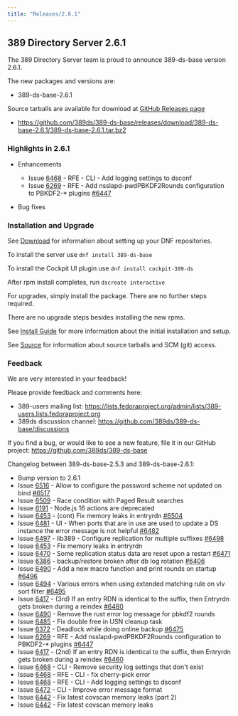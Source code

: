 ```yaml
---
title: "Releases/2.6.1"
---
```


389 Directory Server 2.6.1
--------------------------

The 389 Directory Server team is proud to announce 389-ds-base version 2.6.1.

The new packages and versions are:

- 389-ds-base-2.6.1

Source tarballs are available for download at [GitHub Releases page](https://github.com/389ds/389-ds-base/releases/tag/389-ds-base-2.6.1)

- <https://github.com/389ds/389-ds-base/releases/download/389-ds-base-2.6.1/389-ds-base-2.6.1.tar.bz2>

### Highlights in 2.6.1

- Enhancements
  - Issue [6468](https://github.com/389ds/389-ds-base/issues/6468) - RFE - CLI - Add logging settings to dsconf
  - Issue [6269](https://github.com/389ds/389-ds-base/issues/6269) - RFE - Add nsslapd-pwdPBKDF2Rounds configuration to PBKDF2-* plugins [#6447](https://github.com/389ds/389-ds-base/pull/6447)

- Bug fixes

### Installation and Upgrade

See [Download](https://www.port389.org/docs/389ds/download.html) for information about setting up your DNF repositories.

To install the server use `dnf install 389-ds-base`

To install the Cockpit UI plugin use `dnf install cockpit-389-ds`

After rpm install completes, run `dscreate interactive`

For upgrades, simply install the package. There are no further steps required.

There are no upgrade steps besides installing the new rpms.

See [Install Guide](https://www.port389.org/docs/389ds/howto/howto-install-389.html) for more information about the initial installation and setup.

See [Source](https://www.port389.org/docs/389ds/development/source.html) for information about source tarballs and SCM (git) access.

### Feedback

We are very interested in your feedback!

Please provide feedback and comments here:

- 389-users mailing list: <https://lists.fedoraproject.org/admin/lists/389-users.lists.fedoraproject.org>
- 389ds discussion channel: <https://github.com/389ds/389-ds-base/discussions>

If you find a bug, or would like to see a new feature, file it in our GitHub project: <https://github.com/389ds/389-ds-base>

Changelog between 389-ds-base-2.5.3 and 389-ds-base-2.6.1:

- Bump version to 2.6.1
- Issue [6516](https://github.com/389ds/389-ds-base/issues/6516) - Allow to configure the password scheme not updated on bind [#6517](https://github.com/389ds/389-ds-base/pull/6517)
- Issue [6509](https://github.com/389ds/389-ds-base/issues/6509) - Race condition with Paged Result searches
- Issue [6191](https://github.com/389ds/389-ds-base/issues/6191) - Node.js 16 actions are deprecated
- Issue [6453](https://github.com/389ds/389-ds-base/issues/6453) - (cont) Fix memory leaks in entryrdn [#6504](https://github.com/389ds/389-ds-base/pull/6504)
- Issue [6481](https://github.com/389ds/389-ds-base/issues/6481) - UI - When ports that are in use are used to update a DS instance the error message is not helpful [#6482](https://github.com/389ds/389-ds-base/pull/6482)
- Issue [6497](https://github.com/389ds/389-ds-base/issues/6497) - lib389 - Configure replication for multiple suffixes [#6498](https://github.com/389ds/389-ds-base/pull/6498)
- Issue [6453](https://github.com/389ds/389-ds-base/issues/6453) - Fix memory leaks in entryrdn
- Issue [6470](https://github.com/389ds/389-ds-base/issues/6470) - Some replication status data are reset upon a restart [#6471](https://github.com/389ds/389-ds-base/pull/6471)
- Issue [6386](https://github.com/389ds/389-ds-base/issues/6386) - backup/restore broken after db log rotation [#6406](https://github.com/389ds/389-ds-base/pull/6406)
- Issue [6490](https://github.com/389ds/389-ds-base/issues/6490) - Add a new macro function and print rounds on startup [#6496](https://github.com/389ds/389-ds-base/pull/6496)
- Issue [6494](https://github.com/389ds/389-ds-base/issues/6494) - Various errors when using extended matching rule on vlv sort filter [#6495](https://github.com/389ds/389-ds-base/pull/6495)
- Issue [6417](https://github.com/389ds/389-ds-base/issues/6417) - (3rd) If an entry RDN is identical to the suffix, then Entryrdn gets broken during a reindex [#6480](https://github.com/389ds/389-ds-base/pull/6480)
- Issue [6490](https://github.com/389ds/389-ds-base/issues/6490) - Remove the rust error log message for pbkdf2 rounds
- Issue [6485](https://github.com/389ds/389-ds-base/issues/6485) - Fix double free in USN cleanup task
- Issue [6372](https://github.com/389ds/389-ds-base/issues/6372) - Deadlock while doing online backup [#6475](https://github.com/389ds/389-ds-base/pull/6475)
- Issue [6269](https://github.com/389ds/389-ds-base/issues/6269) - RFE - Add nsslapd-pwdPBKDF2Rounds configuration to PBKDF2-* plugins [#6447](https://github.com/389ds/389-ds-base/pull/6447)
- Issue [6417](https://github.com/389ds/389-ds-base/issues/6417) - (2nd) If an entry RDN is identical to the suffix, then Entryrdn gets broken during a reindex [#6460](https://github.com/389ds/389-ds-base/pull/6460)
- Issue [6468](https://github.com/389ds/389-ds-base/issues/6468) - CLI - Remove security log settings that don't exist
- Issue [6468](https://github.com/389ds/389-ds-base/issues/6468) - RFE - CLI - fix cherry-pick error
- Issue [6468](https://github.com/389ds/389-ds-base/issues/6468) - RFE - CLI - Add logging settings to dsconf
- Issue [6472](https://github.com/389ds/389-ds-base/issues/6472) - CLI - Improve error message format
- Issue [6442](https://github.com/389ds/389-ds-base/issues/6442) - Fix latest covscan memory leaks (part 2)
- Issue [6442](https://github.com/389ds/389-ds-base/issues/6442) - Fix latest covscan memory leaks
